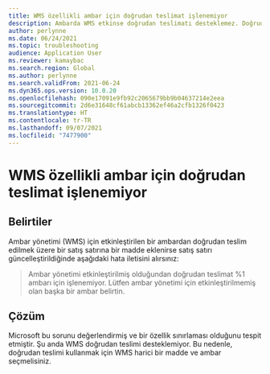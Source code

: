 ```yaml
---
title: WMS özellikli ambar için doğrudan teslimat işlenemiyor
description: Ambarda WMS etkinse doğrudan teslimatı desteklemez. Doğrudan teslimi kullanmak için WMS harici bir madde ve ambar seçmelisiniz.
author: perlynne
ms.date: 06/24/2021
ms.topic: troubleshooting
audience: Application User
ms.reviewer: kamaybac
ms.search.region: Global
ms.author: perlynne
ms.search.validFrom: 2021-06-24
ms.dyn365.ops.version: 10.0.20
ms.openlocfilehash: 090e17091e9fb92c2065679bb9b04637214e2eea
ms.sourcegitcommit: 2d6e31648cf61abcb13362ef46a2cfb1326f0423
ms.translationtype: HT
ms.contentlocale: tr-TR
ms.lasthandoff: 09/07/2021
ms.locfileid: "7477900"
---
```

# <a name="direct-delivery-not-able-to-process-for-wms-enabled-warehouse"></a>WMS özellikli ambar için doğrudan teslimat işlenemiyor

## <a name="symptoms"></a>Belirtiler

Ambar yönetimi (WMS) için etkinleştirilen bir ambardan doğrudan teslim edilmek üzere bir satış satırına bir madde eklenirse satış satırı güncelleştirildiğinde aşağıdaki hata iletisini alırsınız:

> Ambar yönetimi etkinleştirilmiş olduğundan doğrudan teslimat %1 ambarı için işlenemiyor. Lütfen ambar yönetimi için etkinleştirilmemiş olan başka bir ambar belirtin.

## <a name="resolution"></a>Çözüm

Microsoft bu sorunu değerlendirmiş ve bir özellik sınırlaması olduğunu tespit etmiştir. Şu anda WMS doğrudan teslimi desteklemiyor. Bu nedenle, doğrudan teslimi kullanmak için WMS harici bir madde ve ambar seçmelisiniz.
